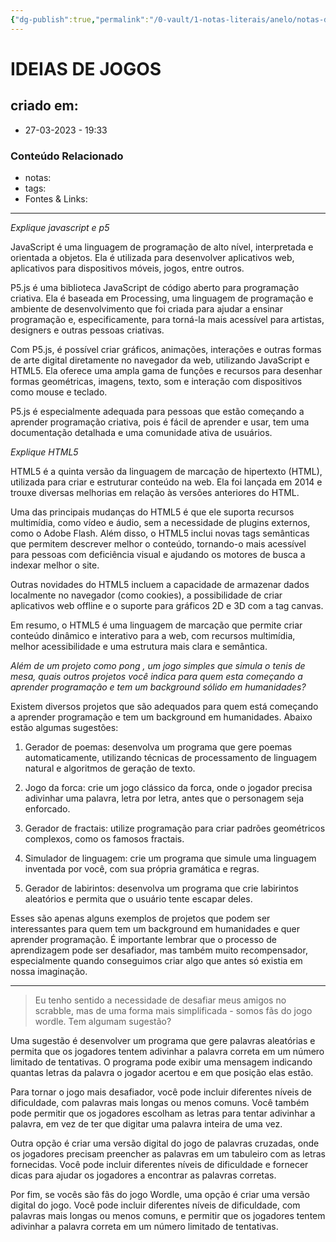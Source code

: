 ```yaml
---
{"dg-publish":true,"permalink":"/0-vault/1-notas-literais/anelo/notas-de-estudo/javascript-2/ideias-de-jogos/","dgHomeLink":true,"dgShowLocalGraph":true,"dgShowFileTree":true,"dgEnableSearch":true,"noteIcon":""}
---
```


# IDEIAS DE JOGOS

## criado em: 
-  27-03-2023 - 19:33

### Conteúdo Relacionado
- notas: 
- tags: 
- Fontes & Links: 

---

*Explique javascript e p5*

JavaScript é uma linguagem de programação de alto nível, interpretada e orientada a objetos. Ela é utilizada para desenvolver aplicativos web, aplicativos para dispositivos móveis, jogos, entre outros.

P5.js é uma biblioteca JavaScript de código aberto para programação criativa. Ela é baseada em Processing, uma linguagem de programação e ambiente de desenvolvimento que foi criada para ajudar a ensinar programação e, especificamente, para torná-la mais acessível para artistas, designers e outras pessoas criativas.

Com P5.js, é possível criar gráficos, animações, interações e outras formas de arte digital diretamente no navegador da web, utilizando JavaScript e HTML5. Ela oferece uma ampla gama de funções e recursos para desenhar formas geométricas, imagens, texto, som e interação com dispositivos como mouse e teclado.

P5.js é especialmente adequada para pessoas que estão começando a aprender programação criativa, pois é fácil de aprender e usar, tem uma documentação detalhada e uma comunidade ativa de usuários.

*Explique HTML5*

HTML5 é a quinta versão da linguagem de marcação de hipertexto (HTML), utilizada para criar e estruturar conteúdo na web. Ela foi lançada em 2014 e trouxe diversas melhorias em relação às versões anteriores do HTML.

Uma das principais mudanças do HTML5 é que ele suporta recursos multimídia, como vídeo e áudio, sem a necessidade de plugins externos, como o Adobe Flash. Além disso, o HTML5 inclui novas tags semânticas que permitem descrever melhor o conteúdo, tornando-o mais acessível para pessoas com deficiência visual e ajudando os motores de busca a indexar melhor o site.

Outras novidades do HTML5 incluem a capacidade de armazenar dados localmente no navegador (como cookies), a possibilidade de criar aplicativos web offline e o suporte para gráficos 2D e 3D com a tag canvas.

Em resumo, o HTML5 é uma linguagem de marcação que permite criar conteúdo dinâmico e interativo para a web, com recursos multimídia, melhor acessibilidade e uma estrutura mais clara e semântica.

*Além de um projeto como pong , um jogo simples que simula o tenis de mesa, quais outros projetos você indica para quem esta começando a aprender programação e tem um background sólido em humanidades?*

Existem diversos projetos que são adequados para quem está começando a aprender programação e tem um background em humanidades. Abaixo estão algumas sugestões:

1.  Gerador de poemas: desenvolva um programa que gere poemas automaticamente, utilizando técnicas de processamento de linguagem natural e algoritmos de geração de texto.
    
2.  Jogo da forca: crie um jogo clássico da forca, onde o jogador precisa adivinhar uma palavra, letra por letra, antes que o personagem seja enforcado.
    
3.  Gerador de fractais: utilize programação para criar padrões geométricos complexos, como os famosos fractais.
    
4.  Simulador de linguagem: crie um programa que simule uma linguagem inventada por você, com sua própria gramática e regras.
    
5.  Gerador de labirintos: desenvolva um programa que crie labirintos aleatórios e permita que o usuário tente escapar deles.
    

Esses são apenas alguns exemplos de projetos que podem ser interessantes para quem tem um background em humanidades e quer aprender programação. É importante lembrar que o processo de aprendizagem pode ser desafiador, mas também muito recompensador, especialmente quando conseguimos criar algo que antes só existia em nossa imaginação.

---

> Eu tenho sentido a necessidade de desafiar meus amigos no scrabble, mas de uma forma mais simplificada - somos fãs do jogo wordle. Tem algumam sugestão?

Uma sugestão é desenvolver um programa que gere palavras aleatórias e permita que os jogadores tentem adivinhar a palavra correta em um número limitado de tentativas. O programa pode exibir uma mensagem indicando quantas letras da palavra o jogador acertou e em que posição elas estão.

Para tornar o jogo mais desafiador, você pode incluir diferentes níveis de dificuldade, com palavras mais longas ou menos comuns. Você também pode permitir que os jogadores escolham as letras para tentar adivinhar a palavra, em vez de ter que digitar uma palavra inteira de uma vez.

Outra opção é criar uma versão digital do jogo de palavras cruzadas, onde os jogadores precisam preencher as palavras em um tabuleiro com as letras fornecidas. Você pode incluir diferentes níveis de dificuldade e fornecer dicas para ajudar os jogadores a encontrar as palavras corretas.

Por fim, se vocês são fãs do jogo Wordle, uma opção é criar uma versão digital do jogo. Você pode incluir diferentes níveis de dificuldade, com palavras mais longas ou menos comuns, e permitir que os jogadores tentem adivinhar a palavra correta em um número limitado de tentativas.

